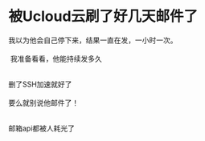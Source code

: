 # 被Ucloud云刷了好几天邮件了


我以为他会自己停下来，结果一直在发，一小时一次。<br />
<br />
<img src="static/image/smiley/yct/008.gif" smilieid="39" border="0" alt="" /> 我准备看看，他能持续发多久<br />
<br />
<img id="aimg_vKkph" onclick="zoom(this, this.src, 0, 0, 0)" class="zoom" src="https://s1.ax1x.com/2020/10/23/Bk4vyn.png" onmouseover="img_onmouseoverfunc(this)" onload="thumbImg(this)" border="0" alt="" />

删了SSH加速就好了<br />
<br />
要么就别说他邮件了！<br />
<br />
<img src="static/image/smiley/default/lol.gif" smilieid="12" border="0" alt="" /><img src="static/image/smiley/default/lol.gif" smilieid="12" border="0" alt="" /><img src="static/image/smiley/default/lol.gif" smilieid="12" border="0" alt="" />

邮箱api都被人耗光了

